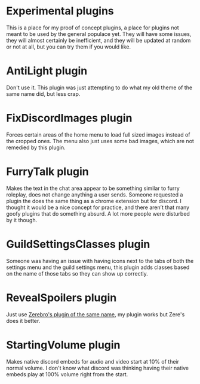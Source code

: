 # Experimental plugins

<div>This is a place for my proof of concept plugins, a place for plugins not meant to be used by the general populace yet. They will have some issues, they will almost certainly be inefficient, and they will be updated at random or not at all, but you can try them if you would like.</div>

# AntiLight plugin

<div>Don't use it. This plugin was just attempting to do what my old theme of the same name did, but less crap.</div>

# FixDiscordImages plugin

<div>Forces certain areas of the home menu to load full sized images instead of the cropped ones. The menu also just uses some bad images, which are not remedied by this plugin.</div>

# FurryTalk plugin

<div>Makes the text in the chat area appear to be something similar to furry roleplay, does not change anything a user sends. Someone requested a plugin the does the same thing as a chrome extension but for discord. I thought it would be a nice concept for practice, and there aren’t that many goofy plugins that do something absurd. A lot more people were disturbed by it though.</div>

# GuildSettingsClasses plugin

<div>Someone was having an issue with having icons next to the tabs of both the settings menu and the guild settings menu, this plugin adds classes based on the name of those tabs so they can show up correctly.</div>

# RevealSpoilers plugin

<div>Just use <a href="https://github.com/rauenzi/BetterDiscordAddons/tree/master/Plugins/RevealSpoilers">Zerebro's plugin of the same name</a>, my plugin works but Zere's does it better.

# StartingVolume plugin

<div>Makes native discord embeds for audio and video start at 10% of their normal volume. I don't know what discord was thinking having their native embeds play at 100% volume right from the start.</div>
